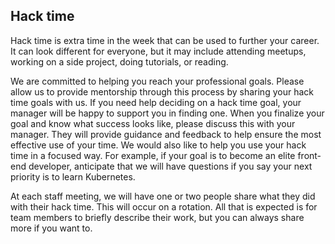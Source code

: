 ## Hack time

Hack time is extra time in the week that can be used to further your career. It can look different for everyone, but it may include attending meetups, working on a side project, doing tutorials, or reading.

We are committed to helping you reach your professional goals. Please allow us to provide mentorship through this process by sharing your hack time goals with us. If you need help deciding on a hack time goal, your manager will be happy to support you in finding one. When you finalize your goal and know what success looks like, please discuss this with your manager. They will provide guidance and feedback to help ensure the most effective use of your time. We would also like to help you use your hack time in a focused way. For example, if your goal is to become an elite front-end developer, anticipate that we will have questions if you say your next priority is to learn Kubernetes.

At each staff meeting, we will have one or two people share what they did with their hack time. This will occur on a rotation. All that is expected is for team members to briefly describe their work, but you can always share more if you want to.
